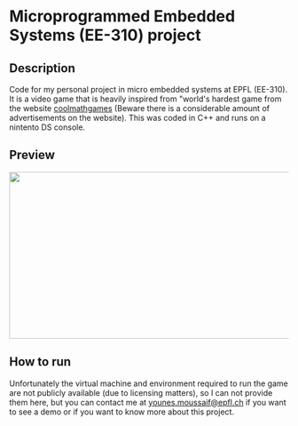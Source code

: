 # Microprogrammed Embedded Systems (EE-310) project

## Description
Code for my personal project in micro embedded systems at EPFL (EE-310). It is a video game that is heavily inspired from "world's hardest game from the website [coolmathgames](https://www.coolmathgames.com/0-worlds-hardest-game) (Beware there is a considerable amount of advertisements on the website). This was coded in C++ and runs on a nintento DS console.

## Preview 

<p align="center">
  <img width="527" height="300" src="https://github.com/unesmu/ee-310-worlds-hardest-game/blob/3e45ebdf5c2cca13a5aef51658e23ed6399686c5/preview.jpg">
</p>

## How to run

Unfortunately the virtual machine and environment required to run the game are not publicly available (due to licensing matters), so I can not provide them here, but you can contact me at younes.moussaif@epfl.ch if you want to see a demo or if you want to know more about this project.
